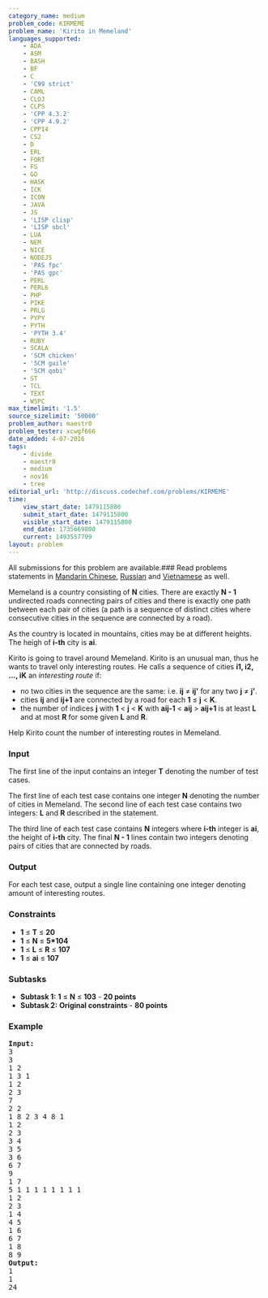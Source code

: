 ```yaml
---
category_name: medium
problem_code: KIRMEME
problem_name: 'Kirito in Memeland'
languages_supported:
    - ADA
    - ASM
    - BASH
    - BF
    - C
    - 'C99 strict'
    - CAML
    - CLOJ
    - CLPS
    - 'CPP 4.3.2'
    - 'CPP 4.9.2'
    - CPP14
    - CS2
    - D
    - ERL
    - FORT
    - FS
    - GO
    - HASK
    - ICK
    - ICON
    - JAVA
    - JS
    - 'LISP clisp'
    - 'LISP sbcl'
    - LUA
    - NEM
    - NICE
    - NODEJS
    - 'PAS fpc'
    - 'PAS gpc'
    - PERL
    - PERL6
    - PHP
    - PIKE
    - PRLG
    - PYPY
    - PYTH
    - 'PYTH 3.4'
    - RUBY
    - SCALA
    - 'SCM chicken'
    - 'SCM guile'
    - 'SCM qobi'
    - ST
    - TCL
    - TEXT
    - WSPC
max_timelimit: '1.5'
source_sizelimit: '50000'
problem_author: maestr0
problem_tester: xcwgf666
date_added: 4-07-2016
tags:
    - divide
    - maestr0
    - medium
    - nov16
    - tree
editorial_url: 'http://discuss.codechef.com/problems/KIRMEME'
time:
    view_start_date: 1479115800
    submit_start_date: 1479115800
    visible_start_date: 1479115800
    end_date: 1735669800
    current: 1493557709
layout: problem
---
```

All submissions for this problem are available.###  Read problems statements in [Mandarin Chinese](http://www.codechef.com/download/translated/NOV16/mandarin/KIRMEME.pdf), [Russian](http://www.codechef.com/download/translated/NOV16/russian/KIRMEME.pdf) and [Vietnamese](http://www.codechef.com/download/translated/NOV16/vietnamese/KIRMEME.pdf) as well.

Memeland is a country consisting of **N** cities. There are exactly **N - 1** undirected roads connecting pairs of cities and there is exactly one path between each pair of cities (a path is a sequence of distinct cities where consecutive cities in the sequence are connected by a road).

As the country is located in mountains, cities may be at different heights. The heigh of **i-th** city is **ai**.

Kirito is going to travel around Memeland. Kirito is an unusual man, thus he wants to travel only interesting routes. He calls a sequence of cities **i1, i2, ..., iK** an *interesting route* if:

- no two cities in the sequence are the same: i.e. **ij** ≠ **ij'** for any two **j** ≠ **j'**.
- cities **ij** and **ij+1** are connected by a road for each **1** ≤ **j** < **K**.
- the number of indices **j** with **1** < **j** < **K** with **aij-1** < **aij** > **aij+1** is at least **L** and at most **R** for some given **L** and **R**.

Help Kirito count the number of interesting routes in Memeland.

### Input

The first line of the input contains an integer **T** denoting the number of test cases.

The first line of each test case contains one integer **N** denoting the number of cities in Memeland. The second line of each test case contains two integers: **L** and **R** described in the statement.

The third line of each test case contains **N** integers where **i-th** integer is **ai**, the height of **i-th** city. The final **N - 1** lines contain two integers denoting pairs of cities that are connected by roads.

### Output

For each test case, output a single line containing one integer denoting amount of interesting routes.

### Constraints

- **1** ≤ **T** ≤ **20**
- **1** ≤ **N** ≤ **5\*104**
- **1** ≤ **L** ≤ **R** ≤ **107**
- **1** ≤ **ai** ≤ **107**

### Subtasks

- **Subtask 1:** **1** ≤ **N** ≤ **103** - **20 points**
- **Subtask 2:** **Original constraints** - **80 points**

### Example

<pre><b>Input:</b>
<tt>3
3
1 2
1 3 1
1 2
2 3
7
2 2
1 8 2 3 4 8 1
1 2
2 3
3 4
3 5
3 6
6 7
9
1 7
5 1 1 1 1 1 1 1 1
1 2
2 3
1 4
4 5
1 6
6 7
1 8
8 9</tt>
<b>Output:</b>
<tt>1
1
24</tt>
</pre>